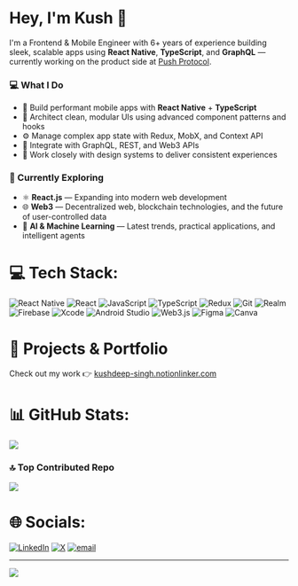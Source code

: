 # Hey, I'm Kush 👋

I'm a Frontend & Mobile Engineer with 6+ years of experience building sleek, scalable apps using **React Native**, **TypeScript**, and **GraphQL** — currently working on the product side at [Push Protocol](https://push.org).

### 💻 What I Do
- 📲 Build performant mobile apps with **React Native** + **TypeScript**
- 🧠 Architect clean, modular UIs using advanced component patterns and hooks
- ⚙️ Manage complex app state with Redux, MobX, and Context API
- 🔌 Integrate with GraphQL, REST, and Web3 APIs
- 🎨 Work closely with design systems to deliver consistent experiences

### 🌱 Currently Exploring
- ⚛️ **React.js** — Expanding into modern web development
- 🌐 **Web3** — Decentralized web, blockchain technologies, and the future of user-controlled data
- 🤖 **AI & Machine Learning** — Latest trends, practical applications, and intelligent agents


# 💻 Tech Stack:
![React Native](https://img.shields.io/badge/react_native-%2320232a.svg?style=for-the-badge&logo=react&logoColor=%2361DAFB)
![React](https://img.shields.io/badge/react-%2320232a.svg?style=for-the-badge&logo=react&logoColor=%2361DAFB)
![JavaScript](https://img.shields.io/badge/javascript-%23323330.svg?style=for-the-badge&logo=javascript&logoColor=%23F7DF1E)
![TypeScript](https://img.shields.io/badge/typescript-%23007ACC.svg?style=for-the-badge&logo=typescript&logoColor=white)
![Redux](https://img.shields.io/badge/redux-%23593d88.svg?style=for-the-badge&logo=redux&logoColor=white)
![Git](https://img.shields.io/badge/git-%23F05033.svg?style=for-the-badge&logo=git&logoColor=white)
![Realm](https://img.shields.io/badge/realm-%23665CAC.svg?style=for-the-badge&logo=realm&logoColor=white)
![Firebase](https://img.shields.io/badge/firebase-%23039BE5.svg?style=for-the-badge&logo=firebase&logoColor=white)
![Xcode](https://img.shields.io/badge/xcode-%23181717.svg?style=for-the-badge&logo=xcode&logoColor=blue)
![Android Studio](https://img.shields.io/badge/android_studio-%233DDC84.svg?style=for-the-badge&logo=androidstudio&logoColor=white)
![Web3.js](https://img.shields.io/badge/web3.js-F16822?style=for-the-badge&logo=web3.js&logoColor=white)
![Figma](https://img.shields.io/badge/figma-%23F24E1E.svg?style=for-the-badge&logo=figma&logoColor=white)
![Canva](https://img.shields.io/badge/Canva-%2300C4CC.svg?style=for-the-badge&logo=Canva&logoColor=white)



# 🚀 Projects & Portfolio
Check out my work 👉 [kushdeep-singh.notionlinker.com](https://kushdeep-singh.notionlinker.com)

# 📊 GitHub Stats:
![](https://github-readme-stats.vercel.app/api/top-langs/?username=mekushdeepsingh&theme=dark&hide_border=false&include_all_commits=false&count_private=false&layout=compact)

### 🔝 Top Contributed Repo
![](https://github-contributor-stats.vercel.app/api?username=mekushdeepsingh&limit=5&theme=dark&combine_all_yearly_contributions=true)

# 🌐 Socials:
[![LinkedIn](https://img.shields.io/badge/LinkedIn-%230077B5.svg?logo=linkedin&logoColor=white)](https://linkedin.com/in/mekushdeepsingh) [![X](https://img.shields.io/badge/X-black.svg?logo=X&logoColor=white)](https://x.com/mekushdeepsingh) [![email](https://img.shields.io/badge/Email-D14836?logo=gmail&logoColor=white)](mailto:mekushdeepsingh@gmail.com) 

---
[![](https://visitcount.itsvg.in/api?id=mekushdeepsingh&icon=1&color=8)](https://visitcount.itsvg.in)
